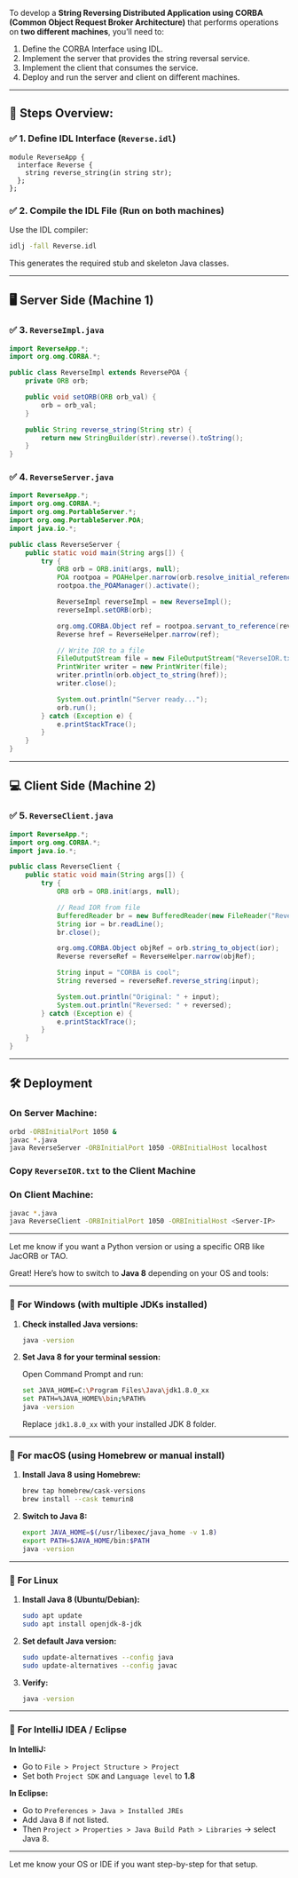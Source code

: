 To develop a **String Reversing Distributed Application using CORBA (Common Object Request Broker Architecture)** that performs operations on **two different machines**, you’ll need to:

1. Define the CORBA Interface using IDL.
2. Implement the server that provides the string reversal service.
3. Implement the client that consumes the service.
4. Deploy and run the server and client on different machines.

---

## 🧩 Steps Overview:

### ✅ 1. Define IDL Interface (`Reverse.idl`)
```idl
module ReverseApp {
  interface Reverse {
    string reverse_string(in string str);
  };
};
```

### ✅ 2. Compile the IDL File (Run on both machines)
Use the IDL compiler:
```bash
idlj -fall Reverse.idl
```
This generates the required stub and skeleton Java classes.

---

## 🖥️ Server Side (Machine 1)
### ✅ 3. `ReverseImpl.java`
```java
import ReverseApp.*;
import org.omg.CORBA.*;

public class ReverseImpl extends ReversePOA {
    private ORB orb;

    public void setORB(ORB orb_val) {
        orb = orb_val;
    }

    public String reverse_string(String str) {
        return new StringBuilder(str).reverse().toString();
    }
}
```

### ✅ 4. `ReverseServer.java`
```java
import ReverseApp.*;
import org.omg.CORBA.*;
import org.omg.PortableServer.*;
import org.omg.PortableServer.POA;
import java.io.*;

public class ReverseServer {
    public static void main(String args[]) {
        try {
            ORB orb = ORB.init(args, null);
            POA rootpoa = POAHelper.narrow(orb.resolve_initial_references("RootPOA"));
            rootpoa.the_POAManager().activate();

            ReverseImpl reverseImpl = new ReverseImpl();
            reverseImpl.setORB(orb);

            org.omg.CORBA.Object ref = rootpoa.servant_to_reference(reverseImpl);
            Reverse href = ReverseHelper.narrow(ref);

            // Write IOR to a file
            FileOutputStream file = new FileOutputStream("ReverseIOR.txt");
            PrintWriter writer = new PrintWriter(file);
            writer.println(orb.object_to_string(href));
            writer.close();

            System.out.println("Server ready...");
            orb.run();
        } catch (Exception e) {
            e.printStackTrace();
        }
    }
}
```

---

## 💻 Client Side (Machine 2)
### ✅ 5. `ReverseClient.java`
```java
import ReverseApp.*;
import org.omg.CORBA.*;
import java.io.*;

public class ReverseClient {
    public static void main(String args[]) {
        try {
            ORB orb = ORB.init(args, null);

            // Read IOR from file
            BufferedReader br = new BufferedReader(new FileReader("ReverseIOR.txt"));
            String ior = br.readLine();
            br.close();

            org.omg.CORBA.Object objRef = orb.string_to_object(ior);
            Reverse reverseRef = ReverseHelper.narrow(objRef);

            String input = "CORBA is cool";
            String reversed = reverseRef.reverse_string(input);

            System.out.println("Original: " + input);
            System.out.println("Reversed: " + reversed);
        } catch (Exception e) {
            e.printStackTrace();
        }
    }
}
```

---

## 🛠️ Deployment
### On **Server Machine**:
```bash
orbd -ORBInitialPort 1050 &
javac *.java
java ReverseServer -ORBInitialPort 1050 -ORBInitialHost localhost
```

### Copy `ReverseIOR.txt` to the **Client Machine**

### On **Client Machine**:
```bash
javac *.java
java ReverseClient -ORBInitialPort 1050 -ORBInitialHost <Server-IP>
```

---

Let me know if you want a Python version or using a specific ORB like JacORB or TAO.


Great! Here’s how to switch to **Java 8** depending on your OS and tools:

---

### 🔹 **For Windows (with multiple JDKs installed)**

1. **Check installed Java versions:**
   ```bash
   java -version
   ```

2. **Set Java 8 for your terminal session:**

   Open Command Prompt and run:

   ```bash
   set JAVA_HOME=C:\Program Files\Java\jdk1.8.0_xx
   set PATH=%JAVA_HOME%\bin;%PATH%
   java -version
   ```

   Replace `jdk1.8.0_xx` with your installed JDK 8 folder.

---

### 🔹 **For macOS (using Homebrew or manual install)**

1. **Install Java 8 using Homebrew:**
   ```bash
   brew tap homebrew/cask-versions
   brew install --cask temurin8
   ```

2. **Switch to Java 8:**
   ```bash
   export JAVA_HOME=$(/usr/libexec/java_home -v 1.8)
   export PATH=$JAVA_HOME/bin:$PATH
   java -version
   ```

---

### 🔹 **For Linux**

1. **Install Java 8 (Ubuntu/Debian):**
   ```bash
   sudo apt update
   sudo apt install openjdk-8-jdk
   ```

2. **Set default Java version:**
   ```bash
   sudo update-alternatives --config java
   sudo update-alternatives --config javac
   ```

3. **Verify:**
   ```bash
   java -version
   ```

---

### 🔹 **For IntelliJ IDEA / Eclipse**

**In IntelliJ:**
- Go to `File > Project Structure > Project`
- Set both `Project SDK` and `Language level` to **1.8**

**In Eclipse:**
- Go to `Preferences > Java > Installed JREs`
- Add Java 8 if not listed.
- Then `Project > Properties > Java Build Path > Libraries` → select Java 8.

---

Let me know your OS or IDE if you want step-by-step for that setup.